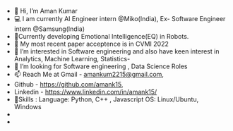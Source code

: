 - 👋 Hi, I’m Aman Kumar
- 💻 I am currently AI Engineer intern @Miko(India), Ex- Software Engineer intern @Samsung(India)
- 🌱Currently developing Emotional Intelligence(EQ) in Robots.
- 📄 My most recent paper acceptence is in CVMI 2022
- 👀 I’m interested in Software engineering and also have keen interest in Analytics, Machine Learning, Statistics- 
- 💞️ I’m looking for Software engineering , Data Science Roles
- 📫 Reach Me at Gmail - amankum2215@gmail.com, 
- Github - https://github.com/amank15, 
- Linkedin - https://www.linkedin.com/in/amank15/
- 📄Skills : Language: Python, C++ , Javascript     OS: Linux/Ubuntu, Windows   
-            
-   

<!---
amank15/amank15 is a ✨ special ✨ repository because its `README.md` (this file) appears on your GitHub profile.
You can click the Preview link to take a look at your changes.
--->

